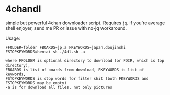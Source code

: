 # 4chandl
simple but powerful 4chan downloader script. Requires `jq`. If you're average shell enjoyer, send me PR or issue with no-jq workaround.

Usage:
```
FFOLDER=folder FBOARDS=jp,a FKEYWORDS=japan,doujinshi FSTOPKEYWORDS=hentai sh ./4dl.sh -a

where FFOLDER is optional directory to download (or FDIR, which is top directory),
FBOARDS is list of boards from download, FKEYWORDS is list of keywords,
FSTOPKEYWORDS is stop words for filter shit (both FKEYWORDS and FSTOPKEYWORDS may be empty)
-a is for download all files, not only pictures
```
